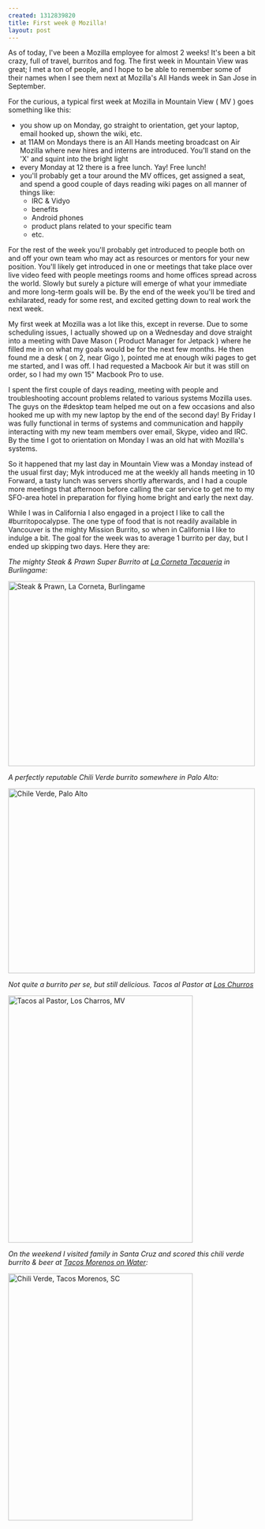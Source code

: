 ```yaml
--- 
created: 1312839820
title: First week @ Mozilla!
layout: post
---
```

As of today, I've been a Mozilla employee for almost 2 weeks! It's been a bit crazy, full of travel, burritos and fog. The first week in Mountain View was great; I met a ton of people, and I hope to be able to remember some of their names when I see them next at Mozilla's All Hands week in San Jose in September.

For the curious, a typical first week at Mozilla in Mountain View ( MV ) goes something like this:

* you show up on Monday, go straight to orientation, get your laptop, email hooked up, shown the wiki, etc. 
* at 11AM on Mondays there is an All Hands meeting broadcast on Air Mozilla where new hires and interns are introduced. You'll stand on the 'X' and squint into the bright light
* every Monday at 12 there is a free lunch. Yay! Free lunch!
* you'll probably get a tour around the MV offices, get assigned a seat, and spend a good couple of days reading wiki pages on all manner of things like:
    * IRC & Vidyo
    * benefits
    * Android phones
    * product plans related to your specific team
    * etc.

For the rest of the week you'll probably get introduced to people both on and off your own team who may act as resources or mentors for your new position. You'll likely get introduced in one or meetings that take place over live video feed with people meetings rooms and home offices spread across the world. Slowly but surely a picture will emerge of what your immediate and more long-term goals will be. By the end of the week you'll be tired and exhilarated, ready for some rest, and excited getting down to real work the next week.

My first week at Mozilla was a lot like this, except in reverse. Due to some scheduling issues, I actually showed up on a Wednesday and dove straight into a meeting with Dave Mason ( Product Manager for Jetpack ) where he filled me in on what my goals would be for the next few months. He then found me a desk ( on 2, near Gigo ), pointed me at enough wiki pages to get me started, and I was off. I had requested a Macbook Air but it was still on order, so I had my own 15" Macbook Pro to use.

I spent the first couple of days reading, meeting with people and troubleshooting account problems related to various systems Mozilla uses. The guys on the #desktop team helped me out on a few occasions and also hooked me up with my new laptop by the end of the second day! By Friday I was fully functional in terms of systems and communication and happily interacting with my new team members over email, Skype, video and IRC. By the time I got to orientation on Monday I was an old hat with Mozilla's systems. 

So it happened that my last day in Mountain View was a Monday instead of the usual first day; Myk introduced me at the weekly all hands meeting in 10 Forward, a tasty lunch was servers shortly afterwards, and I had a couple more meetings that afternoon before calling the car service to get me to my SFO-area hotel in preparation for flying home bright and early the next day.

While I was in California I also engaged in a project I like to call the #burritopocalypse. The one type of food that is not readily available in Vancouver is the mighty Mission Burrito, so when in California I like to indulge a bit. The goal for the week was to average 1 burrito per day, but I ended up skipping two days. Here they are:


*The mighty Steak & Prawn Super Burrito at <a href="http://is.gd/Km0MyT">La Corneta Tacqueria</a> in Burlingame:*

<a href="http://www.flickr.com/photos/anisotropic/6023619614/" title="Steak &amp; Prawn, La Corneta, Burlingame by canuckistani, on Flickr"><img src="http://farm7.static.flickr.com/6080/6023619614_f68ca456b9.jpg" width="500" height="374" alt="Steak &amp; Prawn, La Corneta, Burlingame"></a>

*A perfectly reputable Chili Verde burrito somewhere in Palo Alto:*

<a href="http://www.flickr.com/photos/anisotropic/6023620658/" title="Chile Verde, Palo Alto by canuckistani, on Flickr"><img src="http://farm7.static.flickr.com/6067/6023620658_0e513c7db0.jpg" width="500" height="374" alt="Chile Verde, Palo Alto"></a>

*Not quite a burrito per se, but still delicious. Tacos al Pastor at <a href="http://is.gd/c0BPhn">Los Churros</a>*

<a href="http://www.flickr.com/photos/anisotropic/6023065423/" title="Tacos al Pastor, Los Charros, MV by canuckistani, on Flickr"><img src="http://farm7.static.flickr.com/6185/6023065423_c9e452e695.jpg" width="374" height="500" alt="Tacos al Pastor, Los Charros, MV"></a>

*On the weekend I visited family in Santa Cruz and scored this chili verde burrito & beer at <a href="http://is.gd/qS8nDe">Tacos Morenos on Water</a>:*

<a href="http://www.flickr.com/photos/anisotropic/6023622166/" title="Chili Verde, Tacos Morenos, SC by canuckistani, on Flickr"><img src="http://farm7.static.flickr.com/6201/6023622166_5d3b0a6424.jpg" width="374" height="500" alt="Chili Verde, Tacos Morenos, SC"></a>




